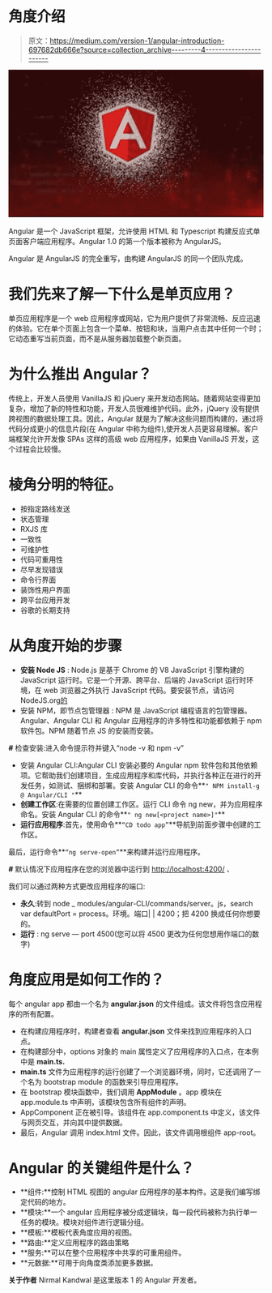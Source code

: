 # 角度介绍

> 原文：<https://medium.com/version-1/angular-introduction-697682db666e?source=collection_archive---------4----------------------->

![](img/3567f6681ead5232787102e609d4e6ee.png)

Angular 是一个 JavaScript 框架，允许使用 HTML 和 Typescript 构建反应式单页面客户端应用程序。Angular 1.0 的第一个版本被称为 AngularJS。

Angular 是 AngularJS 的完全重写，由构建 AngularJS 的同一个团队完成。

# 我们先来了解一下什么是单页应用？

单页应用程序是一个 web 应用程序或网站，它为用户提供了非常流畅、反应迅速的体验。它在单个页面上包含一个菜单、按钮和块，当用户点击其中任何一个时；它动态重写当前页面，而不是从服务器加载整个新页面。

# 为什么推出 Angular？

传统上，开发人员使用 VanillaJS 和 jQuery 来开发动态网站。随着网站变得更加复杂，增加了新的特性和功能，开发人员很难维护代码。此外，jQuery 没有提供跨视图的数据处理工具。因此，Angular 就是为了解决这些问题而构建的，通过将代码分成更小的信息片段(在 Angular 中称为组件),使开发人员更容易理解。客户端框架允许开发像 SPAs 这样的高级 web 应用程序，如果由 VanillaJS 开发，这个过程会比较慢。

# 棱角分明的特征。

*   按指定路线发送
*   状态管理
*   RXJS 库
*   一致性
*   可维护性
*   代码可重用性
*   尽早发现错误
*   命令行界面
*   装饰性用户界面
*   跨平台应用开发
*   谷歌的长期支持

# 从角度开始的步骤

*   **安装 Node JS** : Node.js 是基于 Chrome 的 V8 JavaScript 引擎构建的 JavaScript 运行时。它是一个开源、跨平台、后端的 JavaScript 运行时环境，在 web 浏览器之外执行 JavaScript 代码。要安装节点，请访问 NodeJS.org[的](https://nodejs.org/en/)
*   安装 NPM，即节点包管理器 : NPM 是 JavaScript 编程语言的包管理器。Angular、Angular CLI 和 Angular 应用程序的许多特性和功能都依赖于 npm 软件包。NPM 随着节点 JS 的安装而安装。

**#** 检查安装:进入命令提示符并键入“node -v 和 npm -v”

*   安装 Angular CLI:Angular CLI 安装必要的 Angular npm 软件包和其他依赖项。它帮助我们创建项目，生成应用程序和库代码，并执行各种正在进行的开发任务，如测试、捆绑和部署。安装 Angular CLI 的命令**` " NPM install-g @ Angular/CLI " `**
*   **创建工作区**:在需要的位置创建工作区。运行 CLI 命令 ng new，并为应用程序命名。安装 Angular CLI 的命令**` " ng new[<project name>]" `**
*   **运行应用程序**:首先，使用命令**`“CD todo app”`**导航到前面步骤中创建的工作区。

最后，运行命令**`“ng serve-open”`**来构建并运行应用程序。

**#** 默认情况下应用程序在您的浏览器中运行到 [http://localhost:4200/](http://localhost:4200/) 、

我们可以通过两种方式更改应用程序的端口:

*   **永久**:转到 node _ modules/angular-CLI/commands/server。js，search var defaultPort = process。环境。端口| | 4200；把 4200 换成任何你想要的。
*   **运行** : ng serve — port 4500(您可以将 4500 更改为任何您想用作端口的数字)

# 角度应用是如何工作的？

每个 angular app 都由一个名为 **angular.json** 的文件组成。该文件将包含应用程序的所有配置。

*   在构建应用程序时，构建者查看 **angular.json** 文件来找到应用程序的入口点。
*   在构建部分中，options 对象的 main 属性定义了应用程序的入口点，在本例中是 **main.ts.**
*   **main.ts** 文件为应用程序的运行创建了一个浏览器环境，同时，它还调用了一个名为 bootstrap module 的函数来引导应用程序。
*   在 bootstrap 模块函数中，我们调用 **AppModule** 。app 模块在 app.module.ts 中声明，该模块包含所有组件的声明。
*   AppComponent 正在被引导。该组件在 app.component.ts 中定义，该文件与网页交互，并向其中提供数据。
*   最后，Angular 调用 index.html 文件。因此，该文件调用根组件 app-root。

# Angular 的关键组件是什么？

*   **组件:**控制 HTML 视图的 angular 应用程序的基本构件。这是我们编写绑定代码的地方。
*   **模块:**一个 angular 应用程序被分成逻辑块，每一段代码被称为执行单一任务的模块。模块对组件进行逻辑分组。
*   **模板:**模板代表角度应用的视图。
*   **路由:**定义应用程序的路由策略
*   **服务:**可以在整个应用程序中共享的可重用组件。
*   **元数据:**可用于向角度类添加更多数据。

**关于作者**
Nirmal Kandwal 是这里版本 1 的 Angular 开发者。